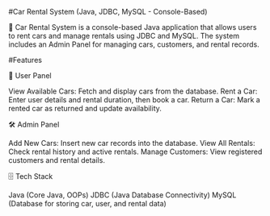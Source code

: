 #Car Rental System (Java, JDBC, MySQL - Console-Based)

🚗 Car Rental System is a console-based Java application that allows users to rent cars and manage rentals using JDBC and MySQL. The system includes an Admin Panel for managing cars, customers, and rental records.

#Features

👤 User Panel

View Available Cars: Fetch and display cars from the database.
Rent a Car: Enter user details and rental duration, then book a car.
Return a Car: Mark a rented car as returned and update availability.

🛠️ Admin Panel

Add New Cars: Insert new car records into the database.
View All Rentals: Check rental history and active rentals.
Manage Customers: View registered customers and rental details.


🗄️ Tech Stack

Java (Core Java, OOPs)
JDBC (Java Database Connectivity)
MySQL (Database for storing car, user, and rental data)
